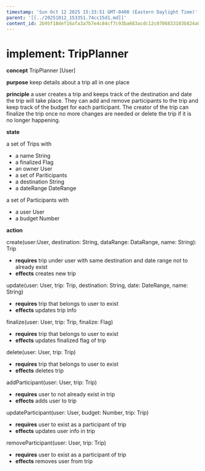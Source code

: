```yaml
---
timestamp: 'Sun Oct 12 2025 15:33:51 GMT-0400 (Eastern Daylight Time)'
parent: '[[../20251012_153351.74cc15d1.md]]'
content_id: 2b95f18def16afa3a7b7e4c84cf7c93ba683acdc12c0706833103b824a0bcf42
---
```


# implement: TripPlanner

**concept** TripPlanner \[User]

**purpose** keep details about a trip all in one place

**principle** a user creates a trip and keeps track of the destination and date the trip will take place. They can add and remove participants to the trip and keep track of the budget for each participant. The creator of the trip can finalize the trip once no more changes are needed or delete the trip
if it is no longer happening.

**state**

a set of Trips with

* a name String
* a finalized Flag
* an owner User
* a set of Pariticipants
* a destination String
* a dateRange DateRange

a set of Participants with

* a user User
* a budget Number

**action**

create(user:User, destination: String, dataRange: DataRange, name: String): Trip

* **requires** trip under user with same destination and date range not to already exist
* **effects** creates new trip

update(user: User, trip: Trip, destination: String, date: DateRange, name: String)

* **requires** trip that belongs to user to exist
* **effects** updates trip info

finalize(user: User, trip: Trip, finalize: Flag)

* **requires** trip that belongs to user to exist
* **effects** updates finalized flag of trip

delete(user: User, trip: Trip)

* **requires** trip that belongs to user to exist
* **effects** deletes trip

addParticipant(user: User, trip: Trip)

* **requires** user to not already exist in trip
* **effects** adds user to trip

updateParticipant(user: User, budget: Number, trip: Trip)

* **requires** user to exist as a participant of trip
* **effects** updates user info in trip

removeParticipant(user: User, trip: Trip)

* **requires** user to exist as a participant of trip
* **effects** removes user from trip
